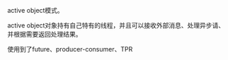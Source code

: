 active object模式。

active object对象持有自己特有的线程，并且可以接收外部消息、处理异步请、并根据需要返回处理结果。

使用到了future、producer-consumer、TPR